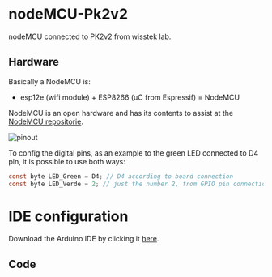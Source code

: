 # nodeMCU-Pk2v2
nodeMCU connected to PK2v2 from wisstek lab.

## Hardware

Basically a NodeMCU is:

* esp12e (wifi module) + ESP8266 (uC from Espressif) = NodeMCU

NodeMCU is an open hardware and has its contents to assist at the [NodeMCU repositorie](https://github.com/nodemcu).

![pinout](https://user-images.githubusercontent.com/58916022/220213432-7506cd64-24e6-46b8-ab33-38d8ec6e18b0.PNG)

To config the digital pins, as an example to the green LED connected to D4 pin, it is possible to use both ways:

```c
const byte LED_Green = D4; // D4 according to board connection
const byte LED_Verde = 2; // just the number 2, from GPIO pin connection
```

# IDE configuration

Download the Arduino IDE by clicking it [here](https://www.arduino.cc/en/software).

## Code

